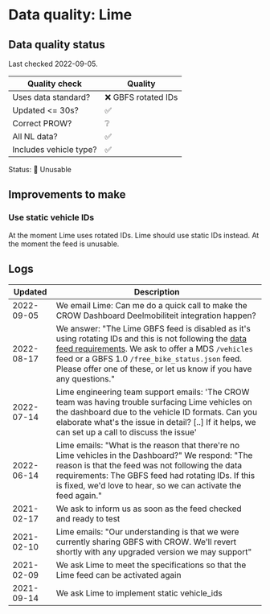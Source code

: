 # Data quality: Lime

## Data quality status

Last checked 2022-09-05.

| **Quality check**           | **Quality**
| --                          | --                  |
| Uses data standard?         | ❌ GBFS rotated IDs
| Updated <= 30s?             | ✅
| Correct PROW?               | ❔
| All NL data?                | ✅
| Includes vehicle type?      | ✅

Status: 🔴 Unusable

## Improvements to make

### Use static vehicle IDs

At the moment Lime uses rotated IDs. Lime should use static IDs instead. At the moment the feed is unusable.

## Logs

| Updated    | Description
| ----       | ---
| 2022-09-05 | We email Lime: Can me do a quick call to make the CROW Dashboard Deelmobiliteit integration happen? 
| 2022-08-17 | We answer: "The Lime GBFS feed is disabled as it's using rotating IDs and this is not following the [data feed requirements](https://docs.crow.nl/deelfietsdashboard/hr-dataspec/). We ask to offer a MDS `/vehicles` feed or a GBFS 1.0 `/free_bike_status.json` feed. Please offer one of these, or let us know if you have any questions."
| 2022-07-14 | Lime engineering team support emails: 'The CROW team was having trouble surfacing Lime vehicles on the dashboard due to the vehicle ID formats. Can you elaborate what's the issue in detail? [..] If it helps, we can set up a call to discuss the issue'
| 2022-06-14 | Lime emails: "What is the reason that there're no Lime vehicles in the Dashboard?" We respond: "The reason is that the feed was not following the data requirements: The GBFS feed had rotating IDs. If this is fixed, we'd love to hear, so we can activate the feed again."
| 2021-02-17 | We ask to inform us as soon as the feed checked and ready to test
| 2021-02-10 | Lime emails: "Our understanding is that we were currently sharing GBFS with CROW. We'll revert shortly with any upgraded version we may support"
| 2021-02-09 | We ask Lime to meet the specifications so that the Lime feed can be activated again
| 2021-09-14 | We ask Lime to implement static vehicle_ids
